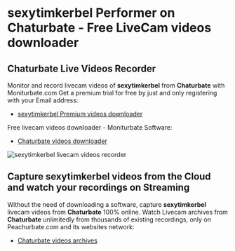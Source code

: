 # sexytimkerbel Performer on Chaturbate - Free LiveCam videos downloader

## Chaturbate Live Videos Recorder

Monitor and record livecam videos of **sexytimkerbel** from **Chaturbate** with Moniturbate.com
Get a premium trial for free by just and only registering with your Email address:
* [sexytimkerbel Premium videos downloader](https://moniturbate.com/request-demo-licence-key.html)

Free livecam videos downloader - Moniturbate Software:
* [Chaturbate videos downloader](https://moniturbate.com/moniturbate-download-software.html)

![sexytimkerbel livecam videos recorder](https://peachurnet.com/templates/moniturbate-software.png)


## Capture sexytimkerbel videos from the Cloud and watch your recordings on Streaming

Without the need of downloading a software, capture **sexytimkerbel** livecam videos from **Chaturbate** 100% online.
Watch Livecam archives from **Chaturbate** unlimitedly from thousands of existing recordings, only on Peachurbate.com and its websites network:
* [Chaturbate videos archives](https://peachurnet.com/)